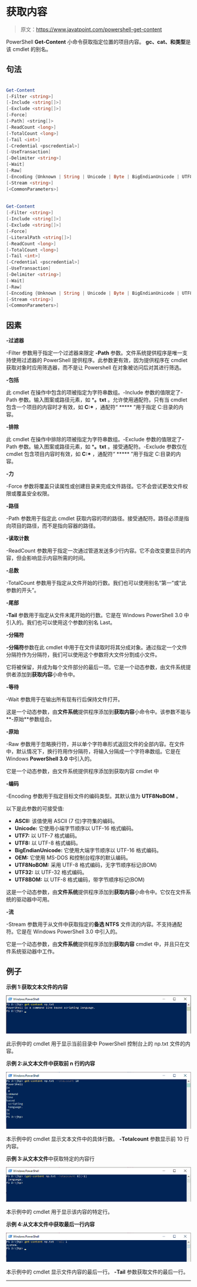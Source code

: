 # 获取内容

> 原文：<https://www.javatpoint.com/powershell-get-content>

PowerShell **Get-Content** 小命令获取指定位置的项目内容。 **gc、cat、**和**类型**是该 cmdlet 的别名。

## 句法

```powershell

Get-Content 
[-Filter <string>] 
[-Include <string[]>] 
[-Exclude <string[]>] 
[-Force]
[-Path] <string[]> 
[-ReadCount <long>] 
[-TotalCount <long>] 
[-Tail <int>] 
[-Credential <pscredential>]
[-UseTransaction] 
[-Delimiter <string>] 
[-Wait] 
[-Raw] 
[-Encoding {Unknown | String | Unicode | Byte | BigEndianUnicode | UTF8 | UTF7 | UTF32 | Ascii | Default | Oem | BigEndianUTF32}]
[-Stream <string>]  
[<CommonParameters>]

```

```powershell

Get-Content 
[-Filter <string>] 
[-Include <string[]>] 
[-Exclude <string[]>] 
[-Force]
[-LiteralPath <string[]>]
[-ReadCount <long>] 
[-TotalCount <long>] 
[-Tail <int>] 
[-Credential <pscredential>] 
[-UseTransaction] 
[-Delimiter <string>] 
[-Wait] 
[-Raw] 
[-Encoding {Unknown | String | Unicode | Byte | BigEndianUnicode | UTF8 | UTF7 | UTF32 | Ascii | Default | Oem |BigEndianUTF32}] 
[-Stream <string>]  
[<CommonParameters>]

```

## 因素

**-过滤器**

-Filter 参数用于指定一个过滤器来限定 **-Path** 参数。文件系统提供程序是唯一支持使用过滤器的 PowerShell 提供程序。此参数更有效，因为提供程序在 cmdlet 获取对象时应用筛选器，而不是让 Powershell 在对象被访问后对其进行筛选。

**-包括**

此 cmdlet 在操作中包含的项被指定为字符串数组。-Include 参数的值限定了-Path 参数。输入图案或路径元素，如 ***。txt** 。允许使用通配符。只有当 cmdlet 包含一个项目的内容时才有效，如 **C:\*** ，通配符“ ***** ”用于指定 C:目录的内容。

**-排除**

此 cmdlet 在操作中排除的项被指定为字符串数组。-Exclude 参数的值限定了-Path 参数。输入图案或路径元素，如 ***。txt** 。接受通配符。-Exclude 参数仅在 cmdlet 包含项目内容时有效，如 **C:\*** ，通配符“ ***** ”用于指定 C:目录的内容。

**-力**

-Force 参数将覆盖只读属性或创建目录来完成文件路径。它不会尝试更改文件权限或覆盖安全权限。

**-路径**

-Path 参数用于指定此 cmdlet 获取内容的项的路径。接受通配符。路径必须是指向项目的路径，而不是指向容器的路径。

**-读取计数**

-ReadCount 参数用于指定一次通过管道发送多少行内容。它不会改变要显示的内容，但会影响显示内容所需的时间。

**-总数**

-TotalCount 参数用于指定从文件开始的行数。我们也可以使用别名“第一”或“此参数的开头”。

**-尾部**

**-Tail** 参数用于指定从文件末尾开始的行数。它是在 Windows PowerShell 3.0 中引入的。我们也可以使用这个参数的别名 Last。

**-分隔符**

**-分隔符**参数在此 cmdlet 中用于在文件读取时将其分成对象。通过指定一个文件分隔符作为分隔符，我们可以使用这个参数将大文件分割成小文件。

它将被保留，并成为每个文件部分的最后一项。它是一个动态参数，由文件系统提供者添加到**获取内容**小命令中。

**-等待**

-Wait 参数用于在输出所有现有行后保持文件打开。

这是一个动态参数，由**文件系统**提供程序添加到**获取内容**小命令中。该参数不能与**-原始**参数组合。

**-原始**

-Raw 参数用于忽略换行符，并以单个字符串形式返回文件的全部内容。在文件中，默认情况下，换行符用作分隔符，将输入分隔成一个字符串数组。它是在 Windows **PowerShell 3.0** 中引入的。

它是一个动态参数，由文件系统提供程序添加到获取内容 cmdlet 中

**-编码**

-Encoding 参数用于指定目标文件的编码类型。其默认值为 **UTF8NoBOM** 。

以下是此参数的可接受值:

*   **ASCII:** 该值使用 ASCII (7 位)字符集的编码。
*   **Unicode:** 它使用小端字节顺序以 UTF-16 格式编码。
*   **UTF7:** 以 UTF-7 格式编码。
*   **UTF8:** 以 UTF-8 格式编码。
*   **BigEndianUnicode:** 它使用大端字节顺序以 UTF-16 格式编码。
*   **OEM:** 它使用 MS-DOS 和控制台程序的默认编码。
*   **UTF8NoBOM:** 采用 UTF-8 格式编码，无字节顺序标记(BOM)
*   **UTF32:** 以 UTF-32 格式编码。
*   **UTF8BOM:** 以 UTF-8 格式编码，带字节顺序标记(BOM)

这是一个动态参数，由**文件系统**提供程序添加到**获取内容**小命令中。它仅在文件系统的驱动器中可用。

**-流**

-Stream 参数用于从文件中获取指定的**备选 NTFS** 文件流的内容。不支持通配符。它是在 Windows PowerShell 3.0 中引入的。

它是一个动态参数，由**文件系统**提供程序添加到**获取内容** cmdlet 中，并且只在文件系统驱动器中工作。

## 例子

**示例 1:获取文本文件的内容**

![PowerShell Get-Content](img/8dd7805698dc2aed0e60b84dc1d17437.png)

此示例中的 cmdlet 用于显示当前目录中 PowerShell 控制台上的 np.txt 文件的内容。

**示例 2:从文本文件中获取前 n 行的内容**

![PowerShell Get-Content](img/b85e5362c8e7cb41ed236c4182cffb9a.png)

本示例中的 cmdlet 显示文本文件中的具体行数。 **-Totalcount** 参数显示前 10 行内容。

**示例 3:从文本文件**中获取特定的内容行

![PowerShell Get-Content](img/43b2d7a967ce382705aa2b601eb9e503.png)

本示例中的 cmdlet 用于显示该内容的特定行。

**示例 4:从文本文件中获取最后一行内容**

![PowerShell Get-Content](img/fbe0ea8258397992c4f99ebcb62eb8ce.png)

本示例中的 cmdlet 显示文件内容的最后一行。 **-Tail** 参数获取文件的最后一行。

* * *